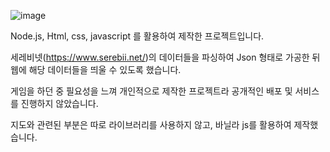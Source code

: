 ![image](https://github.com/ms9849/pokemonSVmap/assets/65911657/c154803e-a9c5-4199-9418-ce3abf097c62)

Node.js, Html, css, javascript 를 활용하여 제작한 프로젝트입니다.

세레비넷(https://www.serebii.net/)의 데이터들을 파싱하여 Json 형태로 가공한 뒤 웹에 해당 데이터들을 띄울 수 있도록 했습니다.

게임을 하던 중 필요성을 느껴 개인적으로 제작한 프로젝트라 공개적인 배포 및 서비스를 진행하지 않았습니다.

지도와 관련된 부분은 따로 라이브러리를 사용하지 않고, 바닐라 js를 활용하여 제작했습니다.
